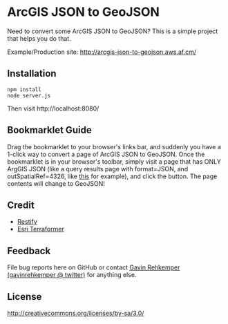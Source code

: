 ArcGIS JSON to GeoJSON
======================

Need to convert some ArcGIS JSON to GeoJSON? This is a simple project that helps you do that.

Example/Production site: http://arcgis-json-to-geojson.aws.af.cm/


Installation
--------

	npm install
	node server.js

Then visit http://localhost:8080/

Bookmarklet Guide
--------
Drag the bookmarklet to your browser's links bar, and suddenly you have a 1-click way to convert a page of ArcGIS JSON to GeoJSON. Once the bookmarklet is in your browser's toolbar, simply visit a page that has ONLY ArgGIS JSON (like a query results page with format=JSON, and outSpatialRef=4326, like [this](http://maps.gis.co.brown.wi.us/arcgis/rest/services/Sirens/MapServer/0/query?where=1%3D1&text=&objectIds=&time=&geometry=&geometryType=esriGeometryEnvelope&inSR=&spatialRel=esriSpatialRelIntersects&relationParam=&outFields=*&returnGeometry=true&maxAllowableOffset=&geometryPrecision=&outSR=4326&returnIdsOnly=false&returnCountOnly=false&orderByFields=&groupByFieldsForStatistics=&outStatistics=&returnZ=false&returnM=false&gdbVersion=&returnDistinctValues=false&f=pjson) for example), and click the button. The page contents will change to GeoJSON!

Credit
------

* [Restify](http://mcavage.me/node-restify/)
* [Esri Terraformer](https://github.com/Esri/Terraformer)


Feedback
--------

File bug reports here on GitHub or contact [Gavin Rehkemper](http://github.com/gavreh) [(gavinrehkemper @ twitter)](http://twitter.com/gavinrehkemper) for anything else.

License
-------
http://creativecommons.org/licenses/by-sa/3.0/
